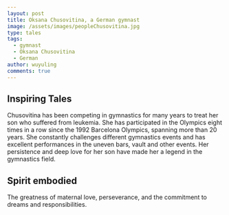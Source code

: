```yaml
---
layout: post
title: Oksana Chusovitina, a German gymnast
image: /assets/images/peopleChusovitina.jpg
type: tales
tags:
  - gymnast
  - Oksana Chusovitina
  - German
author: wuyuling
comments: true
---
```


## Inspiring Tales
Chusovitina has been competing in gymnastics for many years to treat her son who suffered from leukemia. She has participated in the Olympics eight times in a row since the 1992 Barcelona Olympics, spanning more than 20 years. She constantly challenges different gymnastics events and has excellent performances in the uneven bars, vault and other events. Her persistence and deep love for her son have made her a legend in the gymnastics field.
## Spirit embodied
The greatness of maternal love, perseverance, and the commitment to dreams and responsibilities.